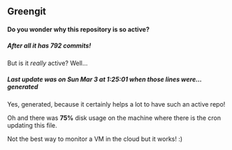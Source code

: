 ## Greengit

#### Do you wonder why this repository is so active?

##### After all it has 792 commits!

But is it *really* active? Well...

##### Last update was on Sun Mar 3 at 1:25:01 when those lines were... generated

Yes, generated, because it certainly helps a lot to have such an active repo!

Oh and there was **75%** disk usage on the machine
where there is the cron updating this file.

Not the best way to monitor a VM in the cloud but it works! :)
